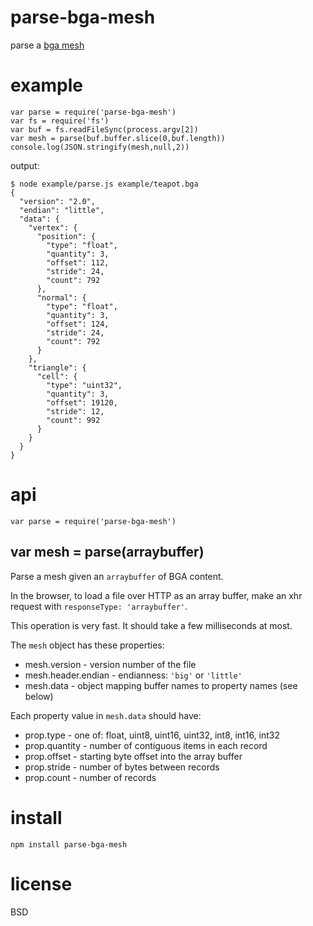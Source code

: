 # parse-bga-mesh

parse a [bga mesh][]

[bga mesh]: https://substack.neocities.org/bga.html

# example

```
var parse = require('parse-bga-mesh')
var fs = require('fs')
var buf = fs.readFileSync(process.argv[2])
var mesh = parse(buf.buffer.slice(0,buf.length))
console.log(JSON.stringify(mesh,null,2))
```

output:

```
$ node example/parse.js example/teapot.bga
{
  "version": "2.0",
  "endian": "little",
  "data": {
    "vertex": {
      "position": {
        "type": "float",
        "quantity": 3,
        "offset": 112,
        "stride": 24,
        "count": 792
      },
      "normal": {
        "type": "float",
        "quantity": 3,
        "offset": 124,
        "stride": 24,
        "count": 792
      }
    },
    "triangle": {
      "cell": {
        "type": "uint32",
        "quantity": 3,
        "offset": 19120,
        "stride": 12,
        "count": 992
      }
    }
  }
}
```

# api

```
var parse = require('parse-bga-mesh')
```

## var mesh = parse(arraybuffer)

Parse a mesh given an `arraybuffer` of BGA content.

In the browser, to load a file over HTTP as an array buffer, make an
xhr request with `responseType: 'arraybuffer'`.

This operation is very fast. It should take a few milliseconds at most.

The `mesh` object has these properties:

* mesh.version - version number of the file
* mesh.header.endian - endianness: `'big'` or `'little'`
* mesh.data - object mapping buffer names to property names (see below)

Each property value in `mesh.data` should have:

* prop.type - one of: float, uint8, uint16, uint32, int8, int16, int32
* prop.quantity - number of contiguous items in each record
* prop.offset - starting byte offset into the array buffer
* prop.stride - number of bytes between records
* prop.count - number of records

# install

```
npm install parse-bga-mesh
```

# license

BSD
